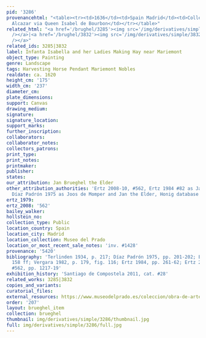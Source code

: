 ```yaml
---
pid: '3286'
provenancehtml: "<table><tr><td>1636</td><td>Spain Madrid</td><td>Collection of the
  Alcazar via Queen Isabel de Bourbon</td></tr></table>"
related_html: "<a href='/brughel/3285'><img src='/img/derivatives/simple/3285/thumbnail.jpg'
  /></a>|<a href='/brughel/3832'><img src='/img/derivatives/simple/3832/thumbnail.jpg'
  /></a>"
related_ids: 3285|3832
label: Infanta Isabella and her Ladies Making Hay near Mariemont
object_type: Painting
genre: Landscape
tags: Harvesting Horse Pendant Mariemont Nobles
realdate: ca. 1620
height_cm: '175'
width_cm: '237'
diameter_cm:
plate_dimensions:
support: Canvas
drawing_medium:
signature:
signature_location:
support_marks:
further_inscription:
collaborators:
collaborator_notes:
collectors_patrons:
print_type:
print_notes:
printmaker:
publisher:
states:
our_attribution: Jan Brueghel the Elder
other_attribution_authorities: 'Ertz 2008-10, #562, Ertz 1984 #82 as Jan the Younger,
  Díaz Padrón 1975 as Joos de Momper and Jan the Elder, Honig database'
ertz_1979:
ertz_2008: '562'
bailey_walker:
hollstein_no:
collection_type: Public
location_country: Spain
location_city: Madrid
location_collection: Museo del Prado
location_or_most_recent_sale_notes: 'inv. #1428'
provenance: '5420'
bibliography: 'Terlinden 1934, p. 217; Díaz Padrón 1975, pp. 201-202; Ertz 1979, p.
  158 ff; Vergara 1982, p. 179, fig. 116; Ertz 1984, pp. 261-62; Ertz 2008-10, Cat.
  #562, pp. 1217-19'
exhibition_history: 'Santiago de Compostela 2011, cat. #28'
related_works: 3285|3832
copies_and_variants:
curatorial_files:
external_resources: https://www.museodelprado.es/coleccion/obra-de-arte/excursion-campestre-de-isabel-clara-eugenia/91798530-84da-4396-80f7-169334274c1f
order: '207'
layout: brueghel_item
collection: brueghel
thumbnail: img/derivatives/simple/3286/thumbnail.jpg
full: img/derivatives/simple/3286/full.jpg
---
```

